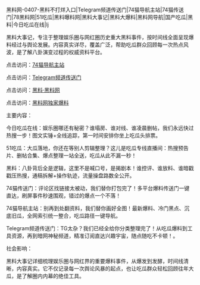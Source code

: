 #
黑料网-0407-黑料不打烊入口|Telegram频道传送门|74猫导航主站|74猫传送门|78黑料网|51吃瓜|黑料曝料网|黑料大事记|黑料大爆料|黑料网导航|国产吃瓜|黑料|今日吃瓜在线|lj

黑料大事记，专注于整理娱乐圈与网红圈历史重大黑料事件，按时间线全面呈现爆料经过与舆论发展。内容真实详尽，覆盖广泛，帮助吃瓜群众回顾每一次热点风波，是了解八卦演变过程的权威资料平台。


点击访问：<a href="https://74mao.com/">74猫导航主站</a>

点击访问：<a href="https://74mao.com/">Telegram频道传送门</a>

点击访问：<a href="https://ert-6he.pages.dev/">黑料·黑料网</a>

点击访问：<a href="https://fge-7ja.pages.dev/">黑料网独家爆料</a>


主要内容：


今日吃瓜在线：娱乐圈哪还有秘密？谁塌房、谁对线、谁凌晨删帖，我们永远快过热搜一步！图文实锤+全线追踪，第一时间安排你坐上吃瓜头排票。

51吃瓜：大瓜落地，你还在等别人剪辑整理？这儿是吃瓜专线直播间：热搜预告片、删帖合集、爆点整理一站全送，吃瓜从此不漏一秒！

黑料：八卦背后全是逻辑，这里不是喊口号，是揭剧本！谁控评、谁放料、谁暗戳戳压热搜，通稿拆解+操作轨迹，流量操盘路数全公开。

74猫传送门：评论区找链接太被动，我们替你打包完了！多平台爆料传送门一键直达，刷屏事件秒速围观，错过的爆点一个不落！

74猫导航主站：别再到处翻资料，我们替你画好全图！最新爆料、冷门黑点、沉底旧瓜，全网索引统一整合，吃瓜路径一键导航。

Telegram频道传送门：TG太杂？我们已经全给你分类整理完了！从吃瓜爆料到工具资源，再到暗网神秘频道，精准订阅直达兴趣宇宙，随点随吃不卡顿！。


社会影响：

黑料大事记详细梳理娱乐圈与网红界的重要爆料事件，从爆发到发酵，时间线清晰，内容真实。它不仅记录每一次舆论风暴的起点，也让吃瓜群众轻松回顾往年大瓜，是了解圈内内幕的绝佳工具。

<span style="display:none;">[Canonical link](https://github.com/54765/232 ）</span>
